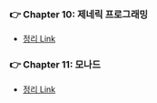 ### 👉 Chapter 10: 제네릭 프로그래밍
- [정리 Link](https://saseungmin.github.io/reading_books_record_repository/docs/typescript/do-it-typescript/chapter-10)

### 👉 Chapter 11: 모나드
- [정리 Link](https://saseungmin.github.io/reading_books_record_repository/docs/typescript/do-it-typescript/chapter-11)
